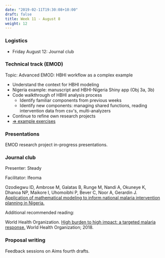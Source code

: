 ```yaml
---
date: "2019-02-11T19:30:08+10:00"
draft: false
title: Week 11 - August 8
weight: 12
---
```


<!--more-->

### Logistics

- Friday August 12: Journal club

### Technical track (EMOD)

Topic: Advanced EMOD: HBHI workflow as a complex example

- Understand the context for HBHI modeling
- Nigeria example: manuscript and HBHI-Nigeria Shiny app (Obj 3a, 3b)
- Code walkthrough of HBHI analysis process
    + Identify familiar components from previous weeks
    + Identify new components: managing shared functions, reading intervention data from csv's, multi-analyzers
- Continue to refine own research projects
- [=> example exercises](https://github.com/numalariamodeling/faculty-enrich-2022-examples#week-11-advanced-emod-hbhi-workflow-as-a-complex-example-)

### Presentations

EMOD research project in-progress presentations.

### Journal club

Presenter: Steady

Facilitator: Ifeoma

Ozodiegwu ID, Ambrose M, Galatas B, Runge M, Nandi A, Okuneye K, Dhanoa NP, Maikore I, Uhomoibhi P, Bever C, Noor A, Gerardin J.
[Application of mathematical modeling to inform national malaria intervention planning in Nigeria.](https://northwestern.box.com/s/1esdm0mwqmdqxrtu6ct1mduxyfef50x7)

Additional recommended reading:

World Health Organization. [High burden to high impact: a targeted malaria response.](https://apps.who.int/iris/bitstream/handle/10665/275868/WHO-CDS-GMP-2018.25-eng.pdf) World Health Organization; 2018.


### Proposal writing

Feedback sessions on Aims fourth drafts.